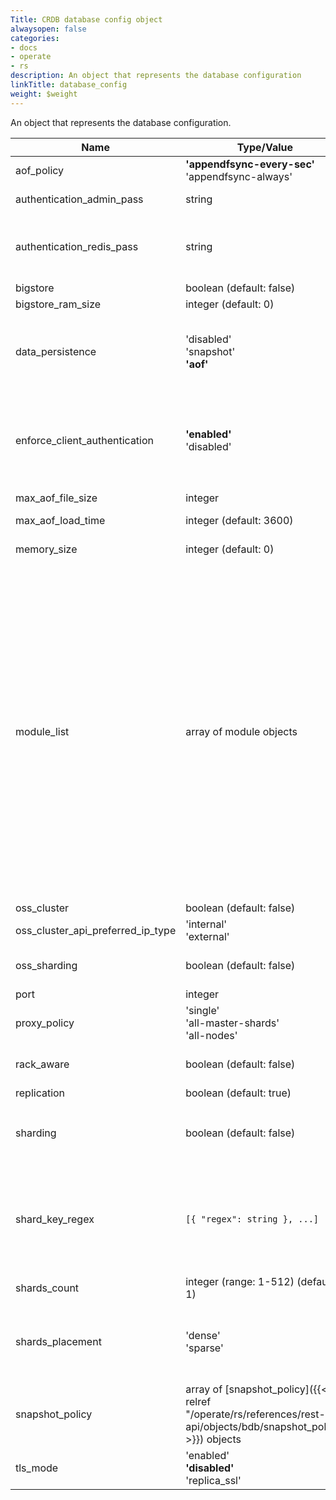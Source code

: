 ```yaml
---
Title: CRDB database config object
alwaysopen: false
categories:
- docs
- operate
- rs
description: An object that represents the database configuration
linkTitle: database_config
weight: $weight
---
```


An object that represents the database configuration.

| Name | Type/Value | Description |
|------|------------|-------------|
| aof_policy | **'appendfsync-every-sec'** <br />'appendfsync-always' | Policy for Append-Only File data persistence |
| <span class="break-all">authentication_admin_pass</span> | string | Administrative databases access token |
| <span class="break-all">authentication_redis_pass</span> | string | Redis AUTH password (deprecated as of Redis Enterprise v7.2, replaced with multiple passwords feature in version 6.0.X) |
| bigstore | boolean (default: false) | Database driver is Auto Tiering |
| bigstore_ram_size | integer (default: 0) | Memory size of RAM size |
| data_persistence | 'disabled'<br />'snapshot'<br />**'aof'** | Database on-disk persistence policy. For snapshot persistence, a [snapshot_policy]({{< relref "/operate/rs/references/rest-api/objects/bdb/snapshot_policy" >}}) must be provided |
| <span class="break-all">enforce_client_authentication</span> | **'enabled'** <br />'disabled' | Require authentication of client certificates for SSL connections to the database. If enabled, a certificate should be provided in either <span class="break-all">`authentication_ssl_client_certs`</span> or <span class="break-all">`authentication_ssl_crdt_certs`</span> |
| max_aof_file_size | integer | Maximum AOF file size in bytes |
| max_aof_load_time | integer (default: 3600) | Maximum AOF reload time in seconds |
| memory_size | integer (default: 0) | Database memory size limit in bytes. 0 is unlimited. |
| module_list | array of module objects | List of modules to be loaded to all participating clusters of the Active-Active database<br />{{<code>}}[{<br />  "module_id": string,<br />  "module_args": string,<br />  "module_name": string,<br />  "semantic_version": string,<br />}, ...]{{</code>}}<br />**module_id**: Module UID (deprecated; use `module_name` instead)<br />**module_args**: Module command-line arguments (pattern does not allow special characters &,\<,>,")<br />**module_name**: Module's name<br />**semantic_version**: Module's semantic version (deprecated; use `module_args` instead)<br /><br />**module_id** and **semantic_version** are optional as of Redis Enterprise Software v7.4.2 and deprecated as of v7.8.2. |
| oss_cluster | boolean (default: false) | Enables OSS Cluster mode |
| <span class="break-all">oss_cluster_api_preferred_ip_type</span> | 'internal'<br />'external' | Indicates preferred IP type in OSS cluster API |
| oss_sharding | boolean (default: false) | An alternative to `shard_key_regex` for using the common case of the OSS shard hashing policy |
| port | integer | TCP port for database access |
| proxy_policy | 'single'<br />'all-master-shards'<br />'all-nodes' | The policy used for proxy binding to the endpoint |
| rack_aware | boolean (default: false) | Require the database to be always replicated across multiple racks |
| replication | boolean (default: true) | Database replication |
| sharding | boolean (default:&nbsp;false) | Cluster mode (server-side sharding). When true, shard hashing rules must be provided by either `oss_sharding` or `shard_key_regex` |
| shard_key_regex | `[{ "regex": string }, ...]` | Custom keyname-based sharding rules (required if sharding is enabled)<br /><br />To use the default rules you should set the value to:<br />`[{"regex": ".*\\{(?<tag>.*)\\}.*"}, {"regex": "(?<tag>.*)"}]` |
| shards_count | integer (range: 1-512) (default: 1) | Number of database shards |
| shards_placement | 'dense'<br />'sparse' | Control the density of shards<br />Values:<br />**'dense'**: Shards reside on as few nodes as possible <br /> **'sparse'**: Shards reside on as many nodes as possible |
| snapshot_policy | array of [snapshot_policy]({{< relref "/operate/rs/references/rest-api/objects/bdb/snapshot_policy" >}}) objects | Policy for snapshot-based data persistence. A dataset snapshot will be taken every N secs if there are at least M writes changes in the dataset. |
| tls_mode | 'enabled'<br /> **'disabled'** <br />'replica_ssl' | Encrypt communication |
